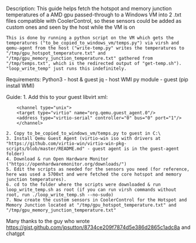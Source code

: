 Description:
    This guide helps fetch the hotspot and memory junction temperatures of a AMD gpu passed-through to a Windows VM into 2 .txt files compatible with CoolerControl, so these sensors could be added as custom ones and seen by the host while the VM is on

    This is done by running a python script on the VM which gets the temperatures ("to_be_copied_to_windows_vm/temps.py") via virsh and qemu-agent from the host ("write-temp.py" writes the temperatures to "/tmp/gpu_hotspot_temperature.txt" and "/tmp/gpu_memory_junction_temperature.txt" gathered from "/tmp/temps.txt", which is the redirected output of "get-temp.sh"). "loop_write_temp" just runs this indefinitely.

Requirements:
    Python3 - host & guest
    jq - host
    WMI py module - guest (pip install WMI)

Guide:
    1. Add this to your guest libvirt xml:

        <channel type="unix">
        <target type="virtio" name="org.qemu.guest_agent.0"/>
        <address type="virtio-serial" controller="0" bus="0" port="1"/>
        </channel>

    2. Copy to_be_copied_to_windows_vm/temps.py to guest in C:\
    3. Install Qemu Guest Agent (virtio-win iso with drivers at "https://github.com/virtio-win/virtio-win-pkg-scripts/blob/master/README.md" - guest agent is in the guest-agent folder)
    4. Download & run Open Hardware Monitor ("https://openhardwaremonitor.org/downloads/")
    5. Edit the scripts as needed for the sensors you need (for reference, here was used a 5700xt and were fetched the core hotspot and memory junction temperatures).
    6. cd to the folder where the scripts were downloaded & run loop_write_temp.sh as root (if you can run virsh commands without root, run ./loop_write_temp.sh --no-sudo)
    7. Now create the custom sensors in CoolerControl for the Hotspot and Memory Junction located at "/tmp/gpu_hotspot_temperature.txt" and "/tmp/gpu_memory_junction_temperature.txt"

Many thanks to the guy who wrote https://gist.github.com/jpsutton/8734ce209f7874d5e386d2865c1adc8a and chatgpt
